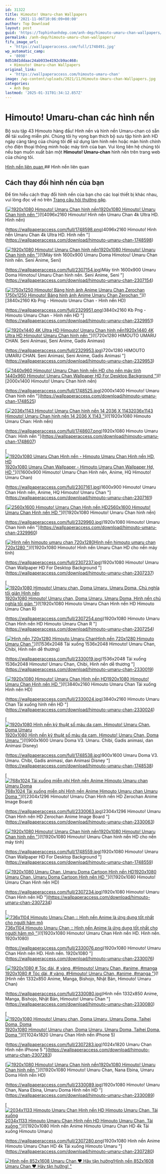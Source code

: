 ```yaml
---
id: 31322
title: Himouto! Umaru-chan Wallpapers
date: '2021-11-06T10:06:09+00:00'
author: Top Download
layout: post
guid: 'https://Tophinhanhdep.com/anh-dep/himouto-umaru-chan-wallpapers/'
permalink: /anh-dep/himouto-umaru-chan-wallpapers/
fifu_image_url:
  - 'https://wallpaperaccess.com/full/1748491.jpg'
wp_automatic_camp:
  - '8098'
8d518d1ddaac24ab933e4192cb9ac468:
  - Himouto! Umaru-chan Wallpapers
original_link:
  - 'https://wallpaperaccess.com/himouto-umaru-chan'
image: /wp-content/uploads/2021/11/Himouto-Umaru-chan-Wallpapers.jpg
categories:
  - Ảnh Đẹp
lastmod: '2025-01-31T01:34:12.857Z'
---
```

# Himouto! Umaru-chan các hình nền

Bộ sưu tập 43 Himouto hàng đầu! Hình nền và hình nền Umaru-chan có sẵn để tải xuống miễn phí. Chúng tôi hy vọng bạn thích bộ sưu tập hình ảnh HD ngày càng tăng của chúng tôi để sử dụng làm hình nền hoặc màn hình chính cho điện thoại thông minh hoặc máy tính của bạn. Vui lòng liên hệ chúng tôi nếu bạn muốn xuất bản một **Himouto! Umaru-chan** hình nền trên trang web của chúng tôi.

[Hình nền liên quan ](#related) ## Hình nền liên quan

## Cách thay đổi hình nền của bạn

Để tìm hiểu cách thay đổi hình nền của bạn cho các loại thiết bị khác nhau, vui lòng đọc về nó trên [Trang câu hỏi thường gặp](https://tophinhanhdep.com/faq/).

  
[[![1920x1080 Himouto!  Umaru Chan hình nền](https://wallpaperaccess.com/full/1748491.jpg)1920x1080 Himouto! Umaru Chan hình nền "](https://wallpaperaccess.com/download/himouto-umaru-chan-1748491)](![4096x2160 Himouto!  Hình nền Umaru Chan 4k Ultra HD.  Hình nền)

(https://wallpaperaccess.com/full/1748598.png)4096x2160 Himouto! Hình nền Umaru Chan 4k Ultra HD. Hình nền "](https://wallpaperaccess.com/download/himouto-umaru-chan-1748598)

[[![1920x1080 Himouto!  Umaru Chan hình nền](https://wallpaperaccess.com/full/2329946.jpg)1920x1080 Himouto! Umaru Chan hình nền "](https://wallpaperaccess.com/download/himouto-umaru-chan-2329946)](![Máy tính 1600x900 Umaru Doma Himotou!  Umaru Chan hình nền.  Seni Anime, Seni)

(https://wallpaperaccess.com/full/2307154.jpg)Máy tính 1600x900 Umaru Doma Himotou! Umaru Chan hình nền. Seni Anime, Seni "](https://wallpaperaccess.com/download/himouto-umaru-chan-2307154)

[[![1750x1250 Himouto!  Bảng hình ảnh Anime Umaru Chan Zerochan](https://wallpaperaccess.com/full/2329948.jpg)1750x1250 Himouto! Bảng hình ảnh Anime Umaru Chan Zerochan "](https://wallpaperaccess.com/download/himouto-umaru-chan-2329948)](![3840x2160 Kb Png - Himouto Umaru Chan - Hình nền HD)

(https://wallpaperaccess.com/full/2329951.png)3840x2160 Kb Png - Himouto Umaru Chan - Hình nền HD "](https://wallpaperaccess.com/download/himouto-umaru-chan-2329951)

[[![1920x1440 4K Ultra HD Himouto!  Umaru Chan hình nền](https://wallpaperaccess.com/full/2329952.png)1920x1440 4K Ultra HD Himouto! Umaru Chan hình nền "](https://wallpaperaccess.com/download/himouto-umaru-chan-2329952)](![720x1280 HIMOUTO UMARU CHAN.  Seni Animasi, Seni Anime, Gadis Animasi)

(https://wallpaperaccess.com/full/2329953.jpg)720x1280 HIMOUTO UMARU CHAN. Seni Animasi, Seni Anime, Gadis Animasi "](https://wallpaperaccess.com/download/himouto-umaru-chan-2329953)

[[![1440x960 Himouto!  Umaru Chan hình nền HD cho nền máy tính](https://wallpaperaccess.com/full/2307189.jpg)1440x960 Himouto! Umaru Chan Wallpaper HD For Desktop Background "](https://wallpaperaccess.com/download/himouto-umaru-chan-2307189)](![2000x1400 Himouto!  Umaru Chan hình nền)

(https://wallpaperaccess.com/full/1748525.jpg)2000x1400 Himouto! Umaru Chan hình nền "](https://wallpaperaccess.com/download/himouto-umaru-chan-1748525)

[[![2036x1143 Himouto!  Umaru Chan hình nền 14 2036 X 1143](https://wallpaperaccess.com/full/1748504.jpg)2036x1143 Himouto! Umaru Chan hình nền 14 2036 X 1143 "](https://wallpaperaccess.com/download/himouto-umaru-chan-1748504)](![1920x1080 Himouto Umaru Chan: Hình nền)

(https://wallpaperaccess.com/full/1748607.png)1920x1080 Himouto Umaru Chan: Hình nền "](https://wallpaperaccess.com/download/himouto-umaru-chan-1748607)

[[![1920x1080 Umaru Chan Hình nền - Himouto Umaru Chan Hình nền HD, HD](https://wallpaperaccess.com/full/1748505.jpg)1920x1080 Umaru Chan Wallpaper - Himouto Umaru Chan Wallpaper Hd, HD "](https://wallpaperaccess.com/download/himouto-umaru-chan-1748505)](![1600x900 Himouto!  Umaru Chan Hình nền, Anime, HQ Himouto!  Umaru Chan)

(https://wallpaperaccess.com/full/2307161.jpg)1600x900 Himouto! Umaru Chan Hình nền, Anime, HQ Himouto! Umaru Chan "](https://wallpaperaccess.com/download/himouto-umaru-chan-2307161)

[[![2560x1600 Himouto!  Umaru Chan Hình nền HD](https://wallpaperaccess.com/full/23325.jpg)2560x1600 Himouto! Umaru Chan Hình nền HD "](https://wallpaperaccess.com/download/himouto-umaru-chan-23325)](![1920x1080 Himouto!  Umaru Chan hình nền)

(https://wallpaperaccess.com/full/2329960.jpg)1920x1080 Himouto! Umaru Chan hình nền "](https://wallpaperaccess.com/download/himouto-umaru-chan-2329960)

[[![Hình nền himouto umaru chan 720x1280](https://wallpaperaccess.com/full/1748501.jpg)Hình nền himouto umaru chan 720x1280 "](https://wallpaperaccess.com/download/himouto-umaru-chan-1748501)](![1920x1080 Himouto!  Hình nền Umaru Chan HD cho nền máy tính)

(https://wallpaperaccess.com/full/2307237.jpg)1920x1080 Himouto! Umaru Chan Wallpaper HD For Desktop Background "](https://wallpaperaccess.com/download/himouto-umaru-chan-2307237)

[[![1920x1080 Himouto!  Umaru chan, Doma Umaru, Umaru Doma, Chủ nghĩa tối giản Hình nền](https://wallpaperaccess.com/full/2330014.jpg)1920x1080 Himouto! Umaru chan, Doma Umaru, Umaru Doma, Hình nền chủ nghĩa tối giản "](https://wallpaperaccess.com/download/himouto-umaru-chan-2330014)](![1920x1080 Himouto Umaru Chan Hình nền HD Himouto Umaru Chan R)

(https://wallpaperaccess.com/full/2307254.png)1920x1080 Himouto Umaru Chan Hình nền HD Himouto Umaru Chan R "](https://wallpaperaccess.com/download/himouto-umaru-chan-2307254)

[[![Hình nền 720x1280 Himouto Umaru Chan](https://wallpaperaccess.com/full/1748516.jpg)Hình nền 720x1280 Himouto Umaru Chan "](https://wallpaperaccess.com/download/himouto-umaru-chan-1748516)](![1536x2048 Tải xuống 1536x2048 Himouto!  Umaru Chan, Chibi, Hình nền dễ thương)

(https://wallpaperaccess.com/full/2330019.jpg)1536x2048 Tải xuống 1536x2048 Himouto! Umaru Chan, Chibi, Hình nền dễ thương "](https://wallpaperaccess.com/download/himouto-umaru-chan-2330019)

[[![1920x1080 Himouto!  Umaru Chan Hình nền HD](https://wallpaperaccess.com/full/1748635.jpg)1920x1080 Himouto! Umaru Chan Hình nền HD "](https://wallpaperaccess.com/download/himouto-umaru-chan-1748635)](![3840x2160 Himouto Umaru Chan Tải xuống Hình nền HD)

(https://wallpaperaccess.com/full/2330024.jpg)3840x2160 Himouto Umaru Chan Tải xuống hình nền HD "](https://wallpaperaccess.com/download/himouto-umaru-chan-2330024)

[[![1920x1080 Hình nền kỹ thuật số màu da cam, Himouto!  Umaru Chan, Doma Umaru](https://wallpaperaccess.com/full/2307186.jpg)1920x1080 Hình nền kỹ thuật số màu da cam, Himouto! Umaru Chan, Doma Umaru "](https://wallpaperaccess.com/download/himouto-umaru-chan-2307186)](![900x1600 Umaru Doma V3.  Umaru.  Chibi, Gadis animasi, dan Animasi Disney)

(https://wallpaperaccess.com/full/1748538.jpg)900x1600 Umaru Doma V3. Umaru. Chibi, Gadis animasi, dan Animasi Disney "](https://wallpaperaccess.com/download/himouto-umaru-chan-1748538)

[[![768x1024 Tải xuống miễn phí Hình nền Anime Himouto Umaru chan Umaru Doma](https://wallpaperaccess.com/full/2330046.png)768x1024 Tải xuống miễn phí Hình nền Anime Himouto Umaru chan Umaru Doma "](https://wallpaperaccess.com/download/himouto-umaru-chan-2330046)](![2304x1296 Himouto!  Umaru Chan Hình nền HD Zerochan Anime Image Board)

(https://wallpaperaccess.com/full/2330063.jpg)2304x1296 Himouto! Umaru Chan Hình nền HD Zerochan Anime Image Board "](https://wallpaperaccess.com/download/himouto-umaru-chan-2330063)

[[![1920x1080 Himouto!  Umaru Chan hình nền](https://wallpaperaccess.com/full/2307309.jpg)1920x1080 Himouto! Umaru Chan hình nền "](https://wallpaperaccess.com/download/himouto-umaru-chan-2307309)](![1920x1080 Himouto!  Umaru Chan hình nền HD cho nền máy tính)

(https://wallpaperaccess.com/full/1748559.jpg)1920x1080 Himouto! Umaru Chan Wallpaper HD For Desktop Background "](https://wallpaperaccess.com/download/himouto-umaru-chan-1748559)

[[![1920x1080 Umaru Chan, Umaru Doma Cartoon Hình nền HD](https://wallpaperaccess.com/full/2330072.jpg)1920x1080 Umaru Chan, Umaru Doma Cartoon Hình nền HD "](https://wallpaperaccess.com/download/himouto-umaru-chan-2330072)](![1920x1080 Himouto!  Umaru Chan Hình nền HD)

(https://wallpaperaccess.com/full/2307234.jpg)1920x1080 Himouto! Umaru Chan Hình nền HD "](https://wallpaperaccess.com/download/himouto-umaru-chan-2307234)

[[![736x1104 Himouto Umaru Chan :: Hình nền Anime là ứng dụng tốt nhất cho người hâm mộ](https://wallpaperaccess.com/full/2330075.jpg)736x1104 Himouto Umaru Chan :: Hình nền Anime là ứng dụng tốt nhất cho người hâm mộ "](https://wallpaperaccess.com/download/himouto-umaru-chan-2330075)](![1920x1080 Himouto!  Umaru Chan Hình nền HD.  Hình nền.  1920x1080)

(https://wallpaperaccess.com/full/2330076.png)1920x1080 Himouto! Umaru Chan Hình nền HD. Hình nền. 1920x1080 "](https://wallpaperaccess.com/download/himouto-umaru-chan-2330076)

[[![1920x1080 # Tóc dài, # vàng, #Himouto!  Umaru Chan, #anime, #manga](https://wallpaperaccess.com/full/2330078.jpg)1920x1080 # Tóc dài, # vàng, #Himouto! Umaru Chan, #anime, #manga "](https://wallpaperaccess.com/download/himouto-umaru-chan-2330078)](![Hình nền 1332x850 Anime, Manga, Bishojo, Nhật Bản, Himouto!  Umaru Chan)

(https://wallpaperaccess.com/full/2330080.jpg)Hình nền 1332x850 Anime, Manga, Bishojo, Nhật Bản, Himouto! Umaru Chan "](https://wallpaperaccess.com/download/himouto-umaru-chan-2330080)

[[![1920x1080 Himouto!  Umaru chan, Doma Umaru, Umaru Doma, Taihei Doma, Doma](https://wallpaperaccess.com/full/2330085.jpg)1920x1080 Himouto! Umaru chan, Doma Umaru, Umaru Doma, Taihei Doma, Doma "](https://wallpaperaccess.com/download/himouto-umaru-chan-2330085)](![1024x1820 Umaru Chan Hình nền iPhone 5)

(https://wallpaperaccess.com/full/2307283.jpg)1024x1820 Umaru Chan Hình nền iPhone 5 "](https://wallpaperaccess.com/download/himouto-umaru-chan-2307283)

[[![1920x1080 Himouto!  Umaru Chan hình nền](https://wallpaperaccess.com/full/2330088.png)1920x1080 Himouto! Umaru Chan hình nền "](https://wallpaperaccess.com/download/himouto-umaru-chan-2330088)](![1920x1080 Himouto!  Umaru Chan, Nana Ebina, Umaru Doma Hình nền HD)

(https://wallpaperaccess.com/full/2330089.jpg)1920x1080 Himouto! Umaru Chan, Nana Ebina, Umaru Doma Hình nền HD "](https://wallpaperaccess.com/download/himouto-umaru-chan-2330089)

[[![2034x1133 Himouto Umaru Chan Hình nền HD Himouto Umaru Chan, Tải xuống](https://wallpaperaccess.com/full/2330091.jpg)2034x1133 Himouto Umaru Chan Hình nền HD Himouto Umaru Chan, Tải xuống "](https://wallpaperaccess.com/download/himouto-umaru-chan-2330091)](![1920x1080 Hình nền Anime Himouto Umaru Chan HD 4k Tải xuống Himouto Umaru)

(https://wallpaperaccess.com/full/2307280.png)1920x1080 Hình nền Anime Himouto Umaru Chan HD 4k Tải xuống Himouto Umaru "](https://wallpaperaccess.com/download/himouto-umaru-chan-2307280)

[![Hình nền 852x1608 Umaru Chan ❤️ Hãy tận hưởng!](https://wallpaperaccess.com/full/2330093.jpg)Hình nền 852x1608 Umaru Chan ❤️ Hãy tận hưởng! "](https://wallpaperaccess.com/download/himouto-umaru-chan-2330093)
